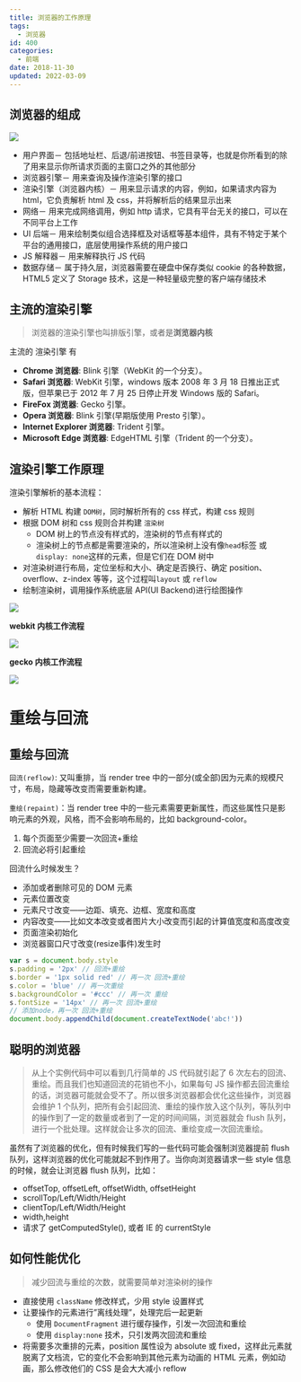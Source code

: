 ```yaml
---
title: 浏览器的工作原理
tags:
  - 浏览器
id: 400
categories:
  - 前端
date: 2018-11-30
updated: 2022-03-09
---
```


## 浏览器的组成

![](https://cdn.jsdelivr.net/gh/cuilongjin/static@img/img/20210102203825.png)

- 用户界面－ 包括地址栏、后退/前进按钮、书签目录等，也就是你所看到的除了用来显示你所请求页面的主窗口之外的其他部分
- 浏览器引擎－ 用来查询及操作渲染引擎的接口
- 渲染引擎（浏览器内核）－ 用来显示请求的内容，例如，如果请求内容为 html，它负责解析 html 及 css，并将解析后的结果显示出来
- 网络－ 用来完成网络调用，例如 http 请求，它具有平台无关的接口，可以在不同平台上工作
- UI 后端－ 用来绘制类似组合选择框及对话框等基本组件，具有不特定于某个平台的通用接口，底层使用操作系统的用户接口
- JS 解释器－ 用来解释执行 JS 代码
- 数据存储－ 属于持久层，浏览器需要在硬盘中保存类似 cookie 的各种数据，HTML5 定义了 Storage 技术，这是一种轻量级完整的客户端存储技术

## 主流的渲染引擎

> 浏览器的渲染引擎也叫排版引擎，或者是**浏览器内核**

主流的 渲染引擎 有

- **Chrome 浏览器**: Blink 引擎（WebKit 的一个分支）。
- **Safari 浏览器**: WebKit 引擎，windows 版本 2008 年 3 月 18 日推出正式版，但苹果已于 2012 年 7 月 25 日停止开发 Windows 版的 Safari。
- **FireFox 浏览器**: Gecko 引擎。
- **Opera 浏览器**: Blink 引擎(早期版使用 Presto 引擎）。
- **Internet Explorer 浏览器**: Trident 引擎。
- **Microsoft Edge 浏览器**: EdgeHTML 引擎（Trident 的一个分支）。

## 渲染引擎工作原理

渲染引擎解析的基本流程：

- 解析 HTML 构建 `DOM树`，同时解析所有的 css 样式，构建 css 规则
- 根据 DOM 树和 css 规则合并构建 `渲染树`
   - DOM 树上的节点没有样式的，渲染树的节点有样式的
   - 渲染树上的节点都是需要渲染的，所以渲染树上没有像`head`标签 或 `display: none`这样的元素，但是它们在 DOM 树中
- 对渲染树进行布局，定位坐标和大小、确定是否换行、确定 position、overflow、z-index 等等，这个过程叫`layout` 或 `reflow`
- 绘制渲染树，调用操作系统底层 API(UI Backend)进行绘图操作

![](https://cdn.jsdelivr.net/gh/cuilongjin/static@img/img/20210102203846.png)

**webkit 内核工作流程**

![](https://cdn.jsdelivr.net/gh/cuilongjin/static@img/img/20210102203907.png)

**gecko 内核工作流程**

![](https://cdn.jsdelivr.net/gh/cuilongjin/static@img/img/20210102203924.jpeg)

# 重绘与回流

## 重绘与回流

`回流(reflow)`: 又叫重排，当 render tree 中的一部分(或全部)因为元素的规模尺寸，布局，隐藏等改变而需要重新构建。

`重绘(repaint)`：当 render tree 中的一些元素需要更新属性，而这些属性只是影响元素的外观，风格，而不会影响布局的，比如 background-color。

1. 每个页面至少需要一次回流+重绘
2. 回流必将引起重绘

回流什么时候发生？

- 添加或者删除可见的 DOM 元素
- 元素位置改变
- 元素尺寸改变——边距、填充、边框、宽度和高度
- 内容改变——比如文本改变或者图片大小改变而引起的计算值宽度和高度改变
- 页面渲染初始化
- 浏览器窗口尺寸改变(resize事件)发生时

```js
var s = document.body.style
s.padding = '2px' // 回流+重绘
s.border = '1px solid red' // 再一次 回流+重绘
s.color = 'blue' // 再一次重绘
s.backgroundColor = '#ccc' // 再一次 重绘
s.fontSize = '14px' // 再一次 回流+重绘
// 添加node，再一次 回流+重绘
document.body.appendChild(document.createTextNode('abc!'))
```

## 聪明的浏览器

> 从上个实例代码中可以看到几行简单的 JS 代码就引起了 6 次左右的回流、重绘。而且我们也知道回流的花销也不小，如果每句 JS 操作都去回流重绘的话，浏览器可能就会受不了。所以很多浏览器都会优化这些操作，浏览器会维护 1 个队列，把所有会引起回流、重绘的操作放入这个队列，等队列中的操作到了一定的数量或者到了一定的时间间隔，浏览器就会 flush 队列，进行一个批处理。这样就会让多次的回流、重绘变成一次回流重绘。

虽然有了浏览器的优化，但有时候我们写的一些代码可能会强制浏览器提前 flush 队列，这样浏览器的优化可能就起不到作用了。当你向浏览器请求一些 style 信息的时候，就会让浏览器 flush 队列，比如：

- offsetTop, offsetLeft, offsetWidth, offsetHeight
- scrollTop/Left/Width/Height
- clientTop/Left/Width/Height
- width,height
- 请求了 getComputedStyle(), 或者 IE 的 currentStyle

## 如何性能优化

> 减少回流与重绘的次数，就需要简单对渲染树的操作

- 直接使用 `className` 修改样式，少用 style 设置样式
- 让要操作的元素进行”离线处理”，处理完后一起更新
   - 使用 `DocumentFragment` 进行缓存操作，引发一次回流和重绘
   - 使用 `display:none` 技术，只引发两次回流和重绘
- 将需要多次重排的元素，position 属性设为 absolute 或 fixed，这样此元素就脱离了文档流，它的变化不会影响到其他元素为动画的 HTML 元素，例如动画，那么修改他们的 CSS 是会大大减小 reflow

